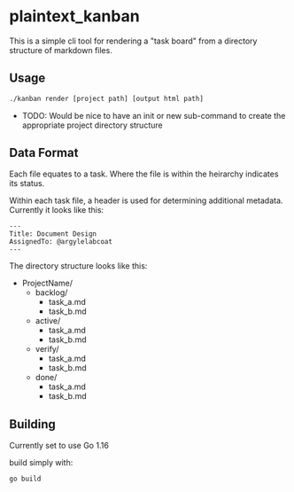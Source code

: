 # plaintext_kanban

This is a simple cli tool for rendering a "task board" from a directory structure of markdown files.


## Usage 

```sh
./kanban render [project path] [output html path]
```

* TODO: Would be nice to have an init or new sub-command to create the appropriate project directory structure

## Data Format
Each file equates to a task.  Where the file is within the heirarchy indicates its status.

Within each task file, a header is used for determining additional metadata.  Currently it looks like this:

```
---
Title: Document Design
AssignedTo: @argylelabcoat
---
```

The directory structure looks like this:

* ProjectName/
  * backlog/
    * task_a.md
    * task_b.md
  * active/
    * task_a.md
    * task_b.md
  * verify/
    * task_a.md
    * task_b.md
  * done/
    * task_a.md
    * task_b.md

## Building

Currently set to use Go 1.16

build simply with:

```sh
go build
```
